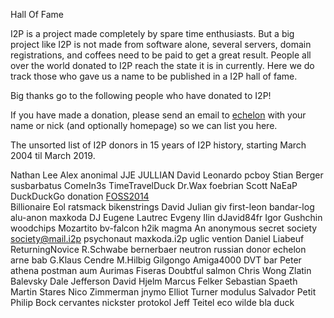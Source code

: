  Hall Of Fame 

I2P is a project made completely by spare time enthusiasts. But a big
project like I2P is not made from software alone, several servers,
domain registrations, and coffees need to be paid to get a great result.
People all over the world donated to I2P reach the state it is in
currently. Here we do track those who gave us a name to be published in
a I2P hall of fame.

Big thanks go to the following people who have donated to I2P!

If you have made a donation, please send an email to
[echelon](mailto:) with your name or nick (and
optionally homepage) so we can list you here.

The unsorted list of I2P donors in 15 years of I2P history, starting
March 2004 til March 2019.

Nathan Lee Alex anonimal JJE JULLIAN David Leonardo pcboy Stian Berger
susbarbatus ComeIn3s TimeTravelDuck Dr.Wax foebrian Scott NaEaP
DuckDuckGo donation [FOSS2014](https://duck.co/blog/foss2014)\
Billionaire Eol ratsmack bikenstrings David Julian giv first-leon
bandar-log alu-anon maxkoda DJ Eugene Lautrec Evgeny Ilin dJavid84fr
Igor Gushchin woodchips Mozartito bv-falcon h2ik magma An anonymous
secret society society@mail.i2p psychonaut maxkoda.i2p uglic vention
Daniel Liabeuf ReturningNovice R.Schwabe bernerbaer neutron russian
donor echelon arne bab G.Klaus Cendre M.Hilbig Gilgongo Amiga4000 DVT
bar Peter athena postman aum Aurimas Fiseras Doubtful salmon Chris Wong
Zlatin Balevsky Dale Jefferson David Hjelm Marcus Felker Sebastian
Spaeth Martin Stares Nico Zimmerman jnymo Elliot Turner modulus Salvador
Petit Philip Bock cervantes nickster protokol Jeff Teitel eco wilde bla
duck


